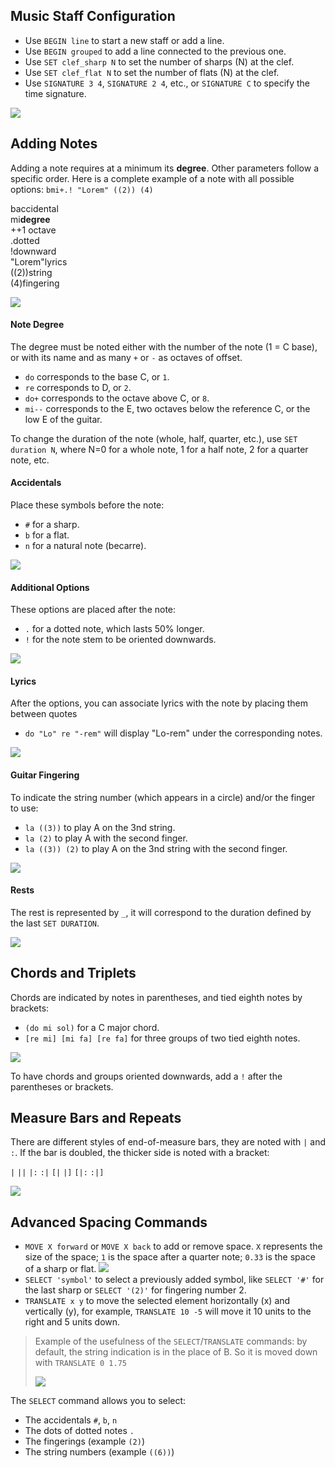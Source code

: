 ## Music Staff Configuration

- Use `BEGIN line` to start a new staff or add a line.
- Use `BEGIN grouped` to add a line connected to the previous one.
- Use `SET clef_sharp N` to set the number of sharps (N) at the clef.
- Use `SET clef_flat N` to set the number of flats (N) at the clef.
- Use `SIGNATURE 3 4`, `SIGNATURE 2 4`, etc., or `SIGNATURE C` to specify the time signature.

![](/static/staff.png)

## Adding Notes

Adding a note requires at a minimum its **degree**. Other parameters follow a specific order.
Here is a complete example of a note with all possible options: `bmi+.! "Lorem" ((2)) (4)`

<div class="text-3xl">
<div class="fragment text-red-600">
    <span class="bg-red-100">b</span><span>accidental</span>
</div>
<div class="fragment text-blue-600">
    <span class="border bg-blue-100 border-blue-600">mi</span><span><b>degree</b></span>
</div>
<div class="fragment text-blue-600">
    <span class="bg-blue-100">+</span><span>+1 octave</span>
</div>
<div class="fragment">
    <span class="bg-gray-100">.</span><span>dotted</span>
</div>
<div class="fragment">
    <span class="bg-gray-100">!</span><span>downward</span>
</div>
<div class="fragment text-orange-600">
    <span class="bg-orange-100">"Lorem"</span><span>lyrics</span>
</div>
<div class="fragment text-blue-400">
    <span class="bg-blue-50">((2))</span><span>string</span>
</div>
<div class="fragment text-green-600">
    <span class="bg-green-100">(4)</span><span>fingering</span>
</div>
</div>

![](/static/note_example.png)

#### Note Degree

The degree must be noted either with the number of the note (1 = C base), or with its name and as many `+` or `-` as octaves of offset.

- `do` corresponds to the base C, or `1`.
- `re` corresponds to D, or `2`.
- `do+` corresponds to the octave above C, or `8`.
- `mi--` corresponds to the E, two octaves below the reference C, or the low E of the guitar.

To change the duration of the note (whole, half, quarter, etc.), use `SET duration N`, where N=0 for a whole note, 1 for a half note, 2 for a quarter note, etc.

#### Accidentals

Place these symbols before the note:

- `#` for a sharp.
- `b` for a flat.
- `n` for a natural note (becarre).

![](/static/alterations.png)

#### Additional Options

These options are placed after the note:

- `.` for a dotted note, which lasts 50% longer.
- `!` for the note stem to be oriented downwards.

![](/static/modifiers.png)

#### Lyrics

After the options, you can associate lyrics with the note by placing them between quotes

- `do "Lo" re "-rem"` will display "Lo-rem" under the corresponding notes.

![](/static/lyrics.png)

#### Guitar Fingering

To indicate the string number (which appears in a circle) and/or the finger to use:

- `la ((3))` to play A on the 3nd string.
- `la (2)` to play A with the second finger.
- `la ((3)) (2)` to play A on the 3nd string with the second finger.

![](/static/fingering.png)

#### Rests

The rest is represented by `_`, it will correspond to the duration defined by the last `SET DURATION`.

![](/static/rests.png)

## Chords and Triplets

Chords are indicated by notes in parentheses, and tied eighth notes by brackets:

- `(do mi sol)` for a C major chord.
- `[re mi] [mi fa] [re fa]` for three groups of two tied eighth notes.

![](/static/chords.png)

To have chords and groups oriented downwards, add a `!` after the parentheses or brackets.

## Measure Bars and Repeats

There are different styles of end-of-measure bars, they are noted with `|` and `:`. If the bar is doubled, the thicker side is noted with a bracket:

`|` `||` `|:` `:|` `[|` `|]` `[|:` `:|]`

![](/static/bars.png)

## Advanced Spacing Commands

- `MOVE X forward` or `MOVE X back` to add or remove space. `X` represents the size of the space; `1` is the space after a quarter note; `0.33` is the space of a sharp or flat. ![](/static/move.png)
- `SELECT 'symbol'` to select a previously added symbol, like `SELECT '#'` for the last sharp or `SELECT '(2)'` for fingering number 2.
- `TRANSLATE x y` to move the selected element horizontally (x) and vertically (y), for example, `TRANSLATE 10 -5` will move it 10 units to the right and 5 units down.

> Example of the usefulness of the `SELECT`/`TRANSLATE` commands: by default, the string indication is in the place of B. So it is moved down with `TRANSLATE 0 1.75`
> 
> ![](/static/translate.png)

The `SELECT` command allows you to select:

- The accidentals `#`, `b`, `n`
- The dots of dotted notes `.`
- The fingerings (example `(2)`)
- The string numbers (example `((6))`)